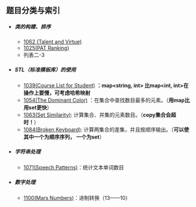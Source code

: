 ## 题目分类与索引


+ ##### 类的构建、排序
    + [1062 (Talent and Virtue)](1062.cpp) 
    + [1025(PAT Ranking)](1025.md)
    +  列表二-3


+ ##### STL（标准模板库）的使用
    * [1039(Course List for Student)](1039.cpp)        **：map<string, int> 比map<int, int>在操作上要慢，可考虑哈希映射** 
    * [1054(The Dominant Color)](1054.cpp) ：在集合中查找数目最多的元素。（**用map比用set更快**）            
    * [1063(Set Similarity)](1063.cpp): 计算集合、并集的元素数目。（**copy集合会超时！**）
    * [1084(Broken Keyboard)](1084.cpp): 计算两集合的差集，并且按顺序输出。（**可以使其中一个为顺序序列， 一个为set**）
    


+ ##### 字符串处理
    * [1071(Speech Patterns)](1071.cpp)：统计文本单词数目
    
    

+ ##### 数字处理
    * [1100(Mars Numbers)](1100.cpp)：进制转换（13——10）
